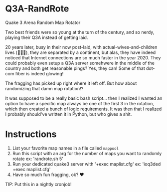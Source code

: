 # Q3A-RandRote
Quake 3 Arena Random Map Rotator

Two best friends were so young at the turn of the century, and so nerdy, playing their Q3A instead of getting laid.

20 years later, busy in their now post-laid, with actual-wives-and-children lives (👍🏻🎊), they are separated by a continent, but alas, they have indeed noticed that Internet connections are so much faster in the year 2020.  They could probably even setup a Q3A server somehwere in the middle of the country and both get reasonable pings?  Yes, they can!  Some of that dot-com fiber is indeed glowing!

The fragging has picked up right where it left off.  But how about randomizing that damn map rotation!?

It was supposed to be a really basic bash script... then I realized I wanted an option to have a specific map always be one of the first 3 in the rotation, which then created a bunch of logic requirements.  It was then that I realized I probably should've written it in Python, but who gives a shit.


# Instructions
1. List your favorite map names in a file called `mappool`
2. Run this script with an arg for the number of maps you want to randomly rotate
		ex: 'randrote.sh 5'
3. Run your dedicated quake3 server with '+exec maplist.cfg'
		ex: 'ioq3ded +exec maplist.cfg'
4. Have so much fun fragging, ok? ❤️

TIP: Put this in a nightly cronjob!
